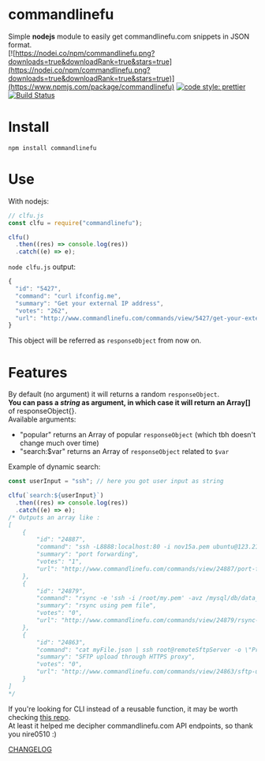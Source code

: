 # commandlinefu

Simple **nodejs** module to easily get commandlinefu.com snippets in JSON format.  
[![https://nodei.co/npm/commandlinefu.png?downloads=true&downloadRank=true&stars=true](https://nodei.co/npm/commandlinefu.png?downloads=true&downloadRank=true&stars=true)](https://www.npmjs.com/package/commandlinefu)
[![code style: prettier](https://img.shields.io/badge/code_style-prettier-ff69b4.svg?style=flat-square)](https://github.com/prettier/prettier)
[![Build Status](https://travis-ci.org/TheRealBarenziah/commandlinefu.svg?branch=master)](https://travis-ci.org/TheRealBarenziah/commandlinefu)

# Install

`npm install commandlinefu`

# Use

With nodejs:

```javascript
// clfu.js
const clfu = require("commandlinefu");

clfu()
  .then((res) => console.log(res))
  .catch((e) => e);
```

`node clfu.js` output:

```javascript
{
  "id": "5427",
  "command": "curl ifconfig.me",
  "summary": "Get your external IP address",
  "votes": "262",
  "url": "http://www.commandlinefu.com/commands/view/5427/get-your-external-ip-address"
}
```

This object will be referred as `responseObject` from now on.

# Features

By default (no argument) it will returns a random `responseObject`.  
**You can pass a _string_ as argument, in which case it will return an Array[]** of responseObject{}.  
Available arguments:

- "popular" returns an Array of popular `responseObject` (which tbh doesn't change much over time)
- "search:\$var" returns an Array of `responseObject` related to `$var`

Example of dynamic search:

```javascript
const userInput = "ssh"; // here you got user input as string

clfu(`search:${userInput}`)
  .then((res) => console.log(res))
  .catch((e) => e);
/* Outputs an array like : 
[
    {
        "id": "24887",
        "command": "ssh -L8888:localhost:80 -i nov15a.pem ubuntu@123.21.167.60",
        "summary": "port forwarding",
        "votes": "1",
        "url": "http://www.commandlinefu.com/commands/view/24887/port-forwarding"
    },
    {
        "id": "24879",
        "command": "rsync -e 'ssh -i /root/my.pem' -avz /mysql/db/data_summary.* ec2-1-2-4-9.compute-1.amazonaws.com:/mysql/test/",
        "summary": "rsync using pem file",
        "votes": "0",
        "url": "http://www.commandlinefu.com/commands/view/24879/rsync-using-pem-file"
    },
    {
        "id": "24863",
        "command": "cat myFile.json | ssh root@remoteSftpServer -o \"ProxyCommand=nc.openbsd -X connect -x proxyhost:proxyport %h %p\" 'cat > myFile.json'",
        "summary": "SFTP upload through HTTPS proxy",
        "votes": "0",
        "url": "http://www.commandlinefu.com/commands/view/24863/sftp-upload-through-https-proxy"
    }
]
*/
```

If you're looking for CLI instead of a reusable function, it may be worth checking [this repo](https://github.com/nire0510/clfu).  
At least it helped me decipher commandlinefu.com API endpoints, so thank you nire0510 :)

[CHANGELOG](https://github.com/TheRealBarenziah/commandlinefu/blob/master/CHANGELOG.md)
